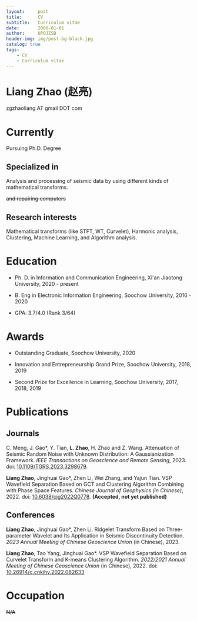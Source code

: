 ```yaml
---
layout:     post
title:      CV
subtitle:   Curriculum vitae
date:       2000-01-01
author:     UPOJZSB
header-img: img/post-bg-black.jpg
catalog: true
tags:
    - CV
    - Curriculum vitae
---
```


# Liang Zhao (赵亮)

zgzhaoliang AT gmail DOT com

# Currently

Pursuing Ph.D. Degree

## Specialized in

Analysis and processing of seismic data by using different kinds of mathematical transforms.

~~and repairing computers~~

## Research interests

Mathematical transforms (like STFT, WT, Curvelet), Harmonic analysis, Clustering, Machine Learning, and Algorithm analysis.

# Education

- Ph. D. in Information and Communication Engineering, Xi'an Jiaotong University, 2020 - present

- B. Eng in Electronic Information Engineering, Soochow University, 2016 - 2020

 - GPA: 3.7/4.0 (Rank 3/64)

# Awards

- Outstanding Graduate, Soochow University, 2020

- Innovation and Entrepreneurship Grand Prize, Soochow University, 2018, 2019

- Second Prize for Excellence in Learning, Soochow University, 2017, 2018, 2019

# Publications

## Journals

C. Meng, J. Gao\*, Y. Tian, **L. Zhao**, H. Zhao and Z. Wang. Attenuation of Seismic Random Noise with Unknown Distribution: A Gaussianization Framework. *IEEE Transactions on Geoscience and Remote Sensing*, 2023. doi: [10.1109/TGRS.2023.3298679](https://doi.org/10.1109/TGRS.2023.3298679).


**Liang Zhao**, Jinghuai Gao\*, Zhen Li, Wei Zhang, and Yajun Tian. VSP Wavefield Separation Based on GCT and Clustering Algorithm Combining with Phase Space Features. *Chinese Journal of Geophysics (in Chinese)*, 2022. doi: [10.6038/cjg2022Q0778](https://doi.org/10.6038/cjg2022Q0778). **(Accepted, not yet published)**

## Conferences

**Liang Zhao**, Jinghuai Gao\*, Zhen Li. Ridgelet Transform Based on Three-parameter Wavelet and Its Application in Seismic Discontinuity Detection. *2023 Annual Meeting of Chinese Geoscience Union* (in Chinese), 2023.

**Liang Zhao**, Tao Yang, Jinghuai Gao\*. VSP Wavefield Separation Based on Curvelet Transform and K-means Clustering Algorithm. *2022/2021 Annual Meeting of Chinese Geoscience Union* (in Chinese), 2022. doi: [10.26914/c.cnkihy.2022.082633](https://kns.cnki.net/kcms2/article/abstract?v=JhhVyKSVrEjmNnO2xihevKPc6KavGOF8Xbn1ul6uQU_zsosiSuj4a6R4BvNjaujw95brhhn54ITpW32q77i7po5CFU5C0RJWfg78ooQ_8oa_a5J0oabTxvFODJqNDa7OAfE2jbLdI1U3ySIFah3BfQ==&uniplatform=NZKPT&language=CHS)


# Occupation

~~N/A~~
